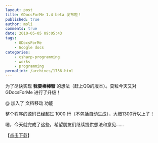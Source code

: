 ```yaml
---
layout: post
title: GDocsForMe 1.4 beta 发布啦！
published: true
author: moli
comments: true
date: 2010-05-05 09:05:43
tags:
    - GDocsForMe
    - Google docs
categories:
    - csharp-programming
    - works
    - programming
permalink: /archives/1736.html
---
```

[][1]为了尽快实现 **我要棒棒糖** 的想法（赶上QQ的版本）。莫粒今天又对 GDocsForMe 进行了升级！

@ 加入了 文档移动 功能

整个程序的源码已经超过 1000 行（不包括自动生成），大概1300行以上了！

嗯，今天就完成了这些，希望朋友们继续提供想法和意见……

【[点击下载][2]】

 [1]: http://huoxr.com/wp-content/uploads/2010/05/gdocsforme1.4.gif
 [2]: /molisoft/down/GDocsForMe-beta.zip